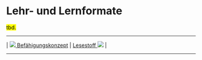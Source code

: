 # Lehr- und Lernformate

<mark>tbd.</mark>

****

| [![](/Daccord/assets/images/backward-solid.svg) Befähigungskonzept](<Befähigungskonzept>) | [Lesestoff ![](/Daccord/assets/images/forward-solid.svg)](<../Lesestoff>) |

****